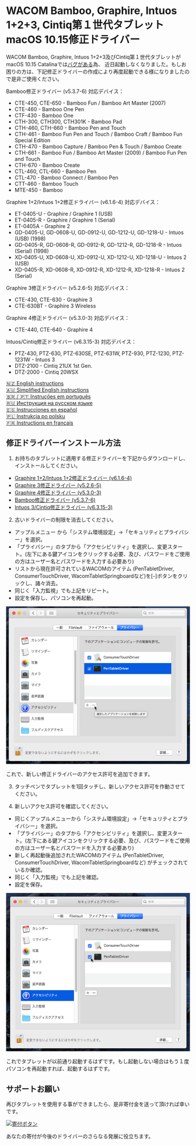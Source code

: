 # WACOM Bamboo, Graphire, Intuos 1+2+3, Cintiq第１世代タブレットmacOS 10.15修正ドライバー

WACOM Bamboo, Graphire, Intuos 1+2+3及びCintiq第１世代タブレットがmacOS 10.15 Catalinaでは[バグがある](https://github.com/thenickdude/wacom-driver-fix/blob/master/Readme.md#technical-details-of-the-bugs)為、
近日起動しなくなりました。もしお困りの方は、下記修正ドライバーの作成により再度起動できる様になりましたので是非ご使用ください。

Bamboo修正ドライバー (v5.3.7-6) 対応デバイス：

- CTE-450, CTE-650 - Bamboo Fun / Bamboo Art Master (2007)
- CTE-460 - Bamboo One Pen
- CTF-430 - Bamboo One
- CTH-300, CTH300, CTH301K - Bamboo Pad
- CTH-460, CTH-660 - Bamboo Pen and Touch
- CTH-461 - Bamboo Fun Pen and Touch / Bamboo Craft / Bamboo Fun Special Edition
- CTH-470 - Bamboo Capture / Bamboo Pen & Touch / Bamboo Create
- CTH-661 - Bamboo Fun / Bamboo Art Master (2009) / Bamboo Fun Pen and Touch
- CTH-670 - Bamboo Create
- CTL-460, CTL-660 - Bamboo Pen 
- CTL-470 - Bamboo Connect / Bamboo Pen
- CTT-460 - Bamboo Touch
- MTE-450 - Bamboo

Graphire 1+2/Intuos 1+2修正ドライバー (v6.1.6-4) 対応デバイス：

- ET-0405-U - Graphire / Graphire 1 (USB)
- ET-0405-R - Graphire / Graphire 1 (Serial)
- ET-0405A - Graphire 2
- GD-0405-U, GD-0608-U, GD-0912-U, GD-1212-U, GD-1218-U - Intuos (USB) (1998)
- GD-0405-R, GD-0608-R, GD-0912-R, GD-1212-R, GD-1218-R - Intuos (Serial) (1998)
- XD-0405-U, XD-0608-U, XD-0912-U, XD-1212-U, XD-1218-U - Intuos 2 (USB)
- XD-0405-R, XD-0608-R, XD-0912-R, XD-1212-R, XD-1218-R - Intuos 2 (Serial)

Graphire 3修正ドライバー (v5.2.6-5) 対応デバイス：

- CTE-430, CTE-630 - Graphire 3
- CTE-630BT - Graphire 3 Wireless

Graphire 4修正ドライバー (v5.3.0-3) 対応デバイス：

- CTE-440, CTE-640 - Graphire 4

Intuos/Cintiq修正ドライバー (v6.3.15-3) 対応デバイス：

- PTZ-430, PTZ-630, PTZ-630SE, PTZ-631W, PTZ-930, PTZ-1230, PTZ-1231W - Intuos 3
- DTZ-2100 - Cintiq 21UX 1st Gen.
- DTZ-2000 - Cintiq 20WSX

[🇳🇿 English instructions](Readme.md)   
[🇦🇺 Simplified English instructions](Readme.en-simple.md)   
[🇧🇷 / 🇵🇹 Instruções em português](Readme.pt-BR.md)  
[🇷🇺 Инструкция на русском языке](Readme.ru-RU.md)   
[🇪🇸 Instrucciones en español](Readme.es.md)   
[🇵🇱 Instrukcja po polsku](Readme.pl.md)   
[🇫🇷 Instructions en français](Readme.fr-FR.md)   

## 修正ドライバーインストール方法

1) お持ちのタブレットに適用する修正ドライバーを下記からダウンロードし、インストールしてください。

- [Graphire 1+2/Intuos 1+2修正ドライバー (v6.1.6-4)](https://github.com/thenickdude/wacom-driver-fix/releases/download/patch-9/Install-Wacom-Tablet-6.1.6-4-patched.pkg)
- [Graphire 3修正ドライバー (v5.2.6-5)](https://github.com/thenickdude/wacom-driver-fix/releases/download/patch-9/Install-Wacom-Tablet-5.2.6-5-patched.pkg)
- [Graphire 4修正ドライバー (v5.3.0-3)](https://github.com/thenickdude/wacom-driver-fix/releases/download/patch-9/Install-Wacom-Tablet-5.3.0-3-patched.pkg)
- [Bamboo修正ドライバー (v5.3.7-6)](https://github.com/thenickdude/wacom-driver-fix/releases/download/patch-9/Install-Wacom-Tablet-5.3.7-6-patched.pkg)
- [Intuos 3/Cintiq修正ドライバー (v6.3.15-3)](https://github.com/thenickdude/wacom-driver-fix/releases/download/patch-9/Install-Wacom-Tablet-6.3.15-3-patched.pkg)

2) 古いドライバーの制限を消去してください。

- アップルメニュー から「システム環境設定」→「セキュリティとプライバシー」を選択。
- 「プライバシー」のタブから「アクセシビリティ」を選択し、変更スタート。(左下にある鍵アイコンをクリックする必要、及び、パスワードをご使用の方はユーザー名とパスワードを入力する必要あり)
- リストから現在許可されているWACOMのアイテム (PenTabletDriver, ConsumerTouchDriver, WacomTabletSpringboardなど)を\[-]ボタンをクリックし、諸々消去。
- 同じく「入力監視」でも上記をリピート。
- 設定を保存し、パソコンを再起動。

![古い権限を削除](screenshots/ja-JP/security-and-privacy-delete.jpg)

これで、新しい修正ドライバーのアクセス許可を追加できます。

3) タッチペンでタブレットを1回タッチし、新しいアクセス許可を作動させてください。

4) 新しいアクセス許可を確認してください。

- 同じくアップルメニューから「システム環境設定」→「セキュリティとプライバシー」を選択。
- 「プライバシー」のタブから「アクセシビリティ」を選択し、変更スタート。(左下にある鍵アイコンをクリックする必要、及び、パスワードをご使用の方はユーザー名とパスワードを入力する必要あり)
- 新しく再起動後追加されたWACOMのアイテム (PenTabletDriver, ConsumerTouchDriver, WacomTabletSpringboardなど) がチェックされているか確認。
- 同じく「入力監視」でも上記を確認。
- 設定を保存。

![新しい権限を追加](screenshots/ja-JP/security-and-privacy-tick.jpg)

これでタブレットが以前通り起動するはずです。もし起動しない場合はもう１度パソコンを再起動すれば、起動するはずです。

## サポートお願い

再びタブレットを使用する事ができましたら、是非寄付金を送って頂ければ幸いです。

[![寄付ボタン](https://www.paypalobjects.com/ja_JP/JP/i/btn/btn_donateCC_LG.gif)](https://www.paypal.com/cgi-bin/webscr?cmd=_s-xclick&hosted_button_id=CDPRHRDZUDZW4&source=url) 

あなたの寄付が今後のドライバーのさらなる発展に役立ちます。
